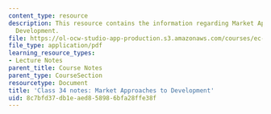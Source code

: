```yaml
---
content_type: resource
description: This resource contains the information regarding Market Approaches to
  Development.
file: https://ol-ocw-studio-app-production.s3.amazonaws.com/courses/ec-701j-d-lab-i-development-fall-2009/8c7bfd37db1eaed858986bfa28ffe38f_MITEC_701JF09_lec34_notes.pdf
file_type: application/pdf
learning_resource_types:
- Lecture Notes
parent_title: Course Notes
parent_type: CourseSection
resourcetype: Document
title: 'Class 34 notes: Market Approaches to Development'
uid: 8c7bfd37-db1e-aed8-5898-6bfa28ffe38f
---
```

